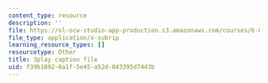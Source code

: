 ```yaml
---
content_type: resource
description: ''
file: https://ol-ocw-studio-app-production.s3.amazonaws.com/courses/6-890-algorithmic-lower-bounds-fun-with-hardness-proofs-fall-2014/f39b10926a1f5e45a52d843395d7443b_ccD0yAk1wL0.vtt
file_type: application/x-subrip
learning_resource_types: []
resourcetype: Other
title: 3play caption file
uid: f39b1092-6a1f-5e45-a52d-843395d7443b
---
```

